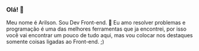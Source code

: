 ### Olá! 👋 
Meu nome é Arilson. Sou Dev Front-end.
 🔭 Eu amo resolver problemas e programação é uma das melhores ferramentas que ja encontrei, por isso você vai encontrar um pouco de tudo aqui, mas vou colocar nos destaques somente coisas ligadas ao Front-end. ;)
<!--
**Hades-IA/Hades-IA** is a ✨ _special_ ✨ repository because its `README.md` (this file) appears on your GitHub profile.

Here are some ideas to get you started:

- 🔭 I’m currently working on ...
- 🌱 I’m currently learning ...
- 👯 I’m looking to collaborate on ...
- 🤔 I’m looking for help with ...
- 💬 Ask me about ...
- 📫 How to reach me: ...
- 😄 Pronouns: ...
- ⚡ Fun fact: ...
-->
